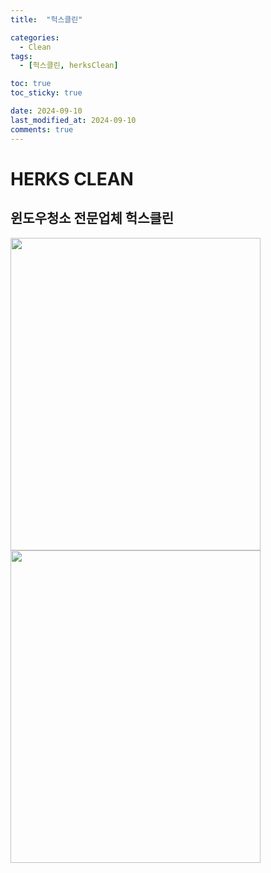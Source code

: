```yaml
---
title:  "헉스클린" 

categories:
  - Clean
tags:
  - [헉스클린, herksClean]

toc: true
toc_sticky: true

date: 2024-09-10
last_modified_at: 2024-09-10
comments: true
---
```




# HERKS CLEAN
## 윈도우청소 전문업체 헉스클린


<img src="https://herkss.github.io/assets/images/clean/1.png" width="400" height="500" />

<img src="https://herkss.github.io/assets/images/clean/2.png" width="400" height="500" />
